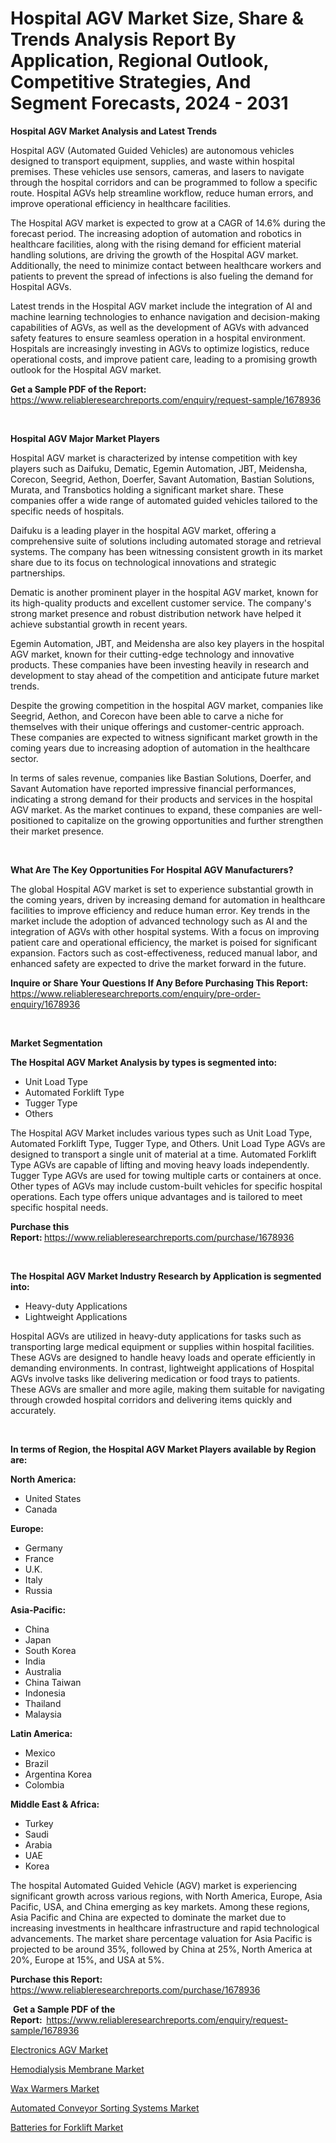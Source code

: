 <p><h1>Hospital AGV Market Size, Share & Trends Analysis Report By Application, Regional Outlook, Competitive Strategies, And Segment Forecasts, 2024 - 2031</h1></p><p><strong>Hospital AGV Market Analysis and Latest Trends</strong></p>
<p><p>Hospital AGV (Automated Guided Vehicles) are autonomous vehicles designed to transport equipment, supplies, and waste within hospital premises. These vehicles use sensors, cameras, and lasers to navigate through the hospital corridors and can be programmed to follow a specific route. Hospital AGVs help streamline workflow, reduce human errors, and improve operational efficiency in healthcare facilities.</p><p>The Hospital AGV market is expected to grow at a CAGR of 14.6% during the forecast period. The increasing adoption of automation and robotics in healthcare facilities, along with the rising demand for efficient material handling solutions, are driving the growth of the Hospital AGV market. Additionally, the need to minimize contact between healthcare workers and patients to prevent the spread of infections is also fueling the demand for Hospital AGVs.</p><p>Latest trends in the Hospital AGV market include the integration of AI and machine learning technologies to enhance navigation and decision-making capabilities of AGVs, as well as the development of AGVs with advanced safety features to ensure seamless operation in a hospital environment. Hospitals are increasingly investing in AGVs to optimize logistics, reduce operational costs, and improve patient care, leading to a promising growth outlook for the Hospital AGV market.</p></p>
<p><strong>Get a Sample PDF of the Report:&nbsp;</strong> <a href="https://www.reliableresearchreports.com/enquiry/request-sample/1678936">https://www.reliableresearchreports.com/enquiry/request-sample/1678936</a></p>
<p>&nbsp;</p>
<p><strong>Hospital AGV Major Market Players</strong></p>
<p><p>Hospital AGV market is characterized by intense competition with key players such as Daifuku, Dematic, Egemin Automation, JBT, Meidensha, Corecon, Seegrid, Aethon, Doerfer, Savant Automation, Bastian Solutions, Murata, and Transbotics holding a significant market share. These companies offer a wide range of automated guided vehicles tailored to the specific needs of hospitals.</p><p>Daifuku is a leading player in the hospital AGV market, offering a comprehensive suite of solutions including automated storage and retrieval systems. The company has been witnessing consistent growth in its market share due to its focus on technological innovations and strategic partnerships.</p><p>Dematic is another prominent player in the hospital AGV market, known for its high-quality products and excellent customer service. The company's strong market presence and robust distribution network have helped it achieve substantial growth in recent years.</p><p>Egemin Automation, JBT, and Meidensha are also key players in the hospital AGV market, known for their cutting-edge technology and innovative products. These companies have been investing heavily in research and development to stay ahead of the competition and anticipate future market trends.</p><p>Despite the growing competition in the hospital AGV market, companies like Seegrid, Aethon, and Corecon have been able to carve a niche for themselves with their unique offerings and customer-centric approach. These companies are expected to witness significant market growth in the coming years due to increasing adoption of automation in the healthcare sector.</p><p>In terms of sales revenue, companies like Bastian Solutions, Doerfer, and Savant Automation have reported impressive financial performances, indicating a strong demand for their products and services in the hospital AGV market. As the market continues to expand, these companies are well-positioned to capitalize on the growing opportunities and further strengthen their market presence.</p></p>
<p>&nbsp;</p>
<p><strong>What Are The Key Opportunities For Hospital AGV Manufacturers?</strong></p>
<p><p>The global Hospital AGV market is set to experience substantial growth in the coming years, driven by increasing demand for automation in healthcare facilities to improve efficiency and reduce human error. Key trends in the market include the adoption of advanced technology such as AI and the integration of AGVs with other hospital systems. With a focus on improving patient care and operational efficiency, the market is poised for significant expansion. Factors such as cost-effectiveness, reduced manual labor, and enhanced safety are expected to drive the market forward in the future.</p></p>
<p><strong>Inquire or Share Your Questions If Any Before Purchasing This Report:</strong> <a href="https://www.reliableresearchreports.com/enquiry/pre-order-enquiry/1678936">https://www.reliableresearchreports.com/enquiry/pre-order-enquiry/1678936</a></p>
<p>&nbsp;</p>
<p><strong>Market Segmentation</strong></p>
<p><strong>The Hospital AGV Market Analysis by types is segmented into:</strong></p>
<p><ul><li>Unit Load Type</li><li>Automated Forklift Type</li><li>Tugger Type</li><li>Others</li></ul></p>
<p><p>The Hospital AGV Market includes various types such as Unit Load Type, Automated Forklift Type, Tugger Type, and Others. Unit Load Type AGVs are designed to transport a single unit of material at a time. Automated Forklift Type AGVs are capable of lifting and moving heavy loads independently. Tugger Type AGVs are used for towing multiple carts or containers at once. Other types of AGVs may include custom-built vehicles for specific hospital operations. Each type offers unique advantages and is tailored to meet specific hospital needs.</p></p>
<p><strong>Purchase this Report:&nbsp;</strong><a href="https://www.reliableresearchreports.com/purchase/1678936">https://www.reliableresearchreports.com/purchase/1678936</a></p>
<p>&nbsp;</p>
<p><strong>The Hospital AGV Market Industry Research by Application is segmented into:</strong></p>
<p><ul><li>Heavy-duty Applications</li><li>Lightweight Applications</li></ul></p>
<p><p>Hospital AGVs are utilized in heavy-duty applications for tasks such as transporting large medical equipment or supplies within hospital facilities. These AGVs are designed to handle heavy loads and operate efficiently in demanding environments. In contrast, lightweight applications of Hospital AGVs involve tasks like delivering medication or food trays to patients. These AGVs are smaller and more agile, making them suitable for navigating through crowded hospital corridors and delivering items quickly and accurately.</p></p>
<p>&nbsp;</p>
<p><strong>In terms of Region, the Hospital AGV Market Players available by Region are:</strong></p>
<p>
    <p> <strong> North America: </strong>
        <ul>
            <li>United States</li>
            <li>Canada</li>
        </ul>
        </p> 
    <p> <strong> Europe: </strong>
        <ul>
            <li>Germany</li>
            <li>France</li>
            <li>U.K.</li>
            <li>Italy</li>
            <li>Russia</li>
        </ul>
        </p> 
    <p> <strong> Asia-Pacific: </strong>
        <ul>
            <li>China</li>
            <li>Japan</li>
            <li>South Korea</li>
            <li>India</li>
            <li>Australia</li>
            <li>China Taiwan</li>
            <li>Indonesia</li>
            <li>Thailand</li>
            <li>Malaysia</li>
        </ul>
        </p> 
    <p> <strong> Latin America: </strong>
        <ul>
            <li>Mexico</li>
            <li>Brazil</li>
            <li>Argentina Korea</li>
            <li>Colombia</li>
        </ul>
        </p> 
    <p> <strong> Middle East & Africa: </strong>
        <ul>
            <li>Turkey</li>
            <li>Saudi</li>
            <li>Arabia</li>
            <li>UAE</li>
            <li>Korea</li>
        </ul>
    </p>
    </p>
<p><p>The hospital Automated Guided Vehicle (AGV) market is experiencing significant growth across various regions, with North America, Europe, Asia Pacific, USA, and China emerging as key markets. Among these regions, Asia Pacific and China are expected to dominate the market due to increasing investments in healthcare infrastructure and rapid technological advancements. The market share percentage valuation for Asia Pacific is projected to be around 35%, followed by China at 25%, North America at 20%, Europe at 15%, and USA at 5%.</p></p>
<p><strong>Purchase this Report: </strong><a href="https://www.reliableresearchreports.com/purchase/1678936">https://www.reliableresearchreports.com/purchase/1678936</a></p>
<p>&nbsp;<strong>Get a Sample PDF of the Report:&nbsp;&nbsp;</strong><a href="https://www.reliableresearchreports.com/enquiry/request-sample/1678936">https://www.reliableresearchreports.com/enquiry/request-sample/1678936</a></p>
<p><strong></strong></p>
<p><p><a href="https://github.com/khayangel/Market-Research-Report-List-2/blob/main/electronics-agv-market.md">Electronics AGV Market</a></p><p><a href="https://issuu.com/reportprime-2/docs/hemodialysis-membrane-market-size-2030.pptx">Hemodialysis Membrane Market</a></p><p><a href="https://medium.com/@justintaylor7556/wax-warmers-market-size-cagr-trends-2024-2030-de74177e9469">Wax Warmers Market</a></p><p><a href="https://github.com/YashRP12/Market-Research-Report-List-3/blob/main/automated-conveyor-sorting-systems-market.md">Automated Conveyor Sorting Systems Market</a></p><p><a href="https://medium.com/@justintaylor7556/decoding-batteries-for-forklift-market-metrics-market-share-trends-and-growth-patterns-a6b79a70643f">Batteries for Forklift Market</a></p></p>